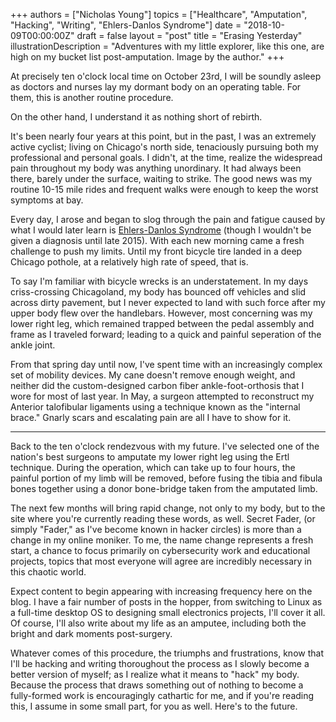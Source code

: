 +++
authors = ["Nicholas Young"]
topics = ["Healthcare", "Amputation", "Hacking", "Writing", "Ehlers-Danlos Syndrome"]
date = "2018-10-09T00:00:00Z"
draft = false
layout = "post"
title = "Erasing Yesterday"
illustrationDescription = "Adventures with my little explorer, like this one, are high on my bucket list post-amputation. Image by the author."
+++

At precisely ten o'clock local time on October 23rd, I will be soundly asleep as
doctors and nurses lay my dormant body on an operating table. For them, this is
another routine procedure.

On the other hand, I understand it as nothing short of rebirth.

It's been nearly four years at this point, but in the past, I was an extremely
active cyclist; living on Chicago's north side, tenaciously pursuing both my
professional and personal goals. I didn't, at the time, realize the widespread
pain throughout my body was anything unordinary. It had always been there,
barely under the surface, waiting to strike. The good news was my routine
10-15 mile rides and frequent walks were enough to keep the worst symptoms at
bay.

Every day, I arose and began to slog through the pain and fatigue caused by
what I would later learn is [Ehlers-Danlos
Syndrome](/blog/category/ehlers-danlos-syndrome/) (though I wouldn't be
given a diagnosis until late 2015). With each new morning came a fresh
challenge to push my limits. Until my front bicycle tire landed in a deep
Chicago pothole, at a relatively high rate of speed, that is.

To say I'm familiar with bicycle wrecks is an understatement. In my days
criss-crossing Chicagoland, my body has bounced off vehicles and slid across
dirty pavement, but I never expected to land with such force after my upper
body flew over the handlebars. However, most concerning was my lower right leg,
which remained trapped between the pedal assembly and frame as I traveled
forward; leading to a quick and painful seperation of the ankle joint.

From that spring day until now, I've spent time with an increasingly complex set
of mobility devices. My cane doesn't remove enough weight, and neither did the
custom-designed carbon fiber ankle-foot-orthosis that I wore for most of last
year. In May, a surgeon attempted to reconstruct my Anterior talofibular
ligaments using a technique known as the "internal brace." Gnarly scars and
escalating pain are all I have to show for it.

---

Back to the ten o'clock rendezvous with my future. I've selected one of the
nation's best surgeons to amputate my lower right leg using the Ertl technique.
During the operation, which can take up to four hours, the painful portion of my
limb will be removed, before fusing the tibia and fibula bones together using a
donor bone-bridge taken from the amputated limb.

The next few months will bring rapid change, not only to my body, but to the
site where you're currently reading these words, as well. Secret Fader, (or
simply "Fader," as I've become known in hacker circles) is more than a change in
my online moniker. To me, the name change represents a fresh start, a chance to
focus primarily on cybersecurity work and educational projects, topics that most
everyone will agree are incredibly necessary in this chaotic world.

Expect content to begin appearing with increasing frequency here on the blog. I
have a fair number of posts in the hopper, from switching to Linux as a
full-time desktop OS to designing small electronics projects, I'll cover it all.
Of course, I'll also write about my life as an amputee, including both the
bright and dark moments post-surgery.

Whatever comes of this procedure, the triumphs and frustrations, know that I'll
be hacking and writing thoroughout the process as I slowly become a better
version of myself; as I realize what it means to "hack" my body. Because the
process that draws something out of nothing to become a fully-formed work is
encouragingly cathartic for me, and if you're reading this, I assume in some
small part, for you as well. Here's to the future.
